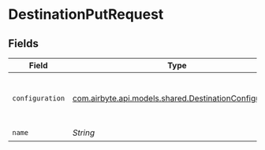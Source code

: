 # DestinationPutRequest


## Fields

| Field                                                                                                     | Type                                                                                                      | Required                                                                                                  | Description                                                                                               | Example                                                                                                   |
| --------------------------------------------------------------------------------------------------------- | --------------------------------------------------------------------------------------------------------- | --------------------------------------------------------------------------------------------------------- | --------------------------------------------------------------------------------------------------------- | --------------------------------------------------------------------------------------------------------- |
| `configuration`                                                                                           | [com.airbyte.api.models.shared.DestinationConfiguration](../../models/shared/DestinationConfiguration.md) | :heavy_check_mark:                                                                                        | The values required to configure the destination.                                                         | {<br/>"user": "charles"<br/>}                                                                             |
| `name`                                                                                                    | *String*                                                                                                  | :heavy_check_mark:                                                                                        | N/A                                                                                                       |                                                                                                           |